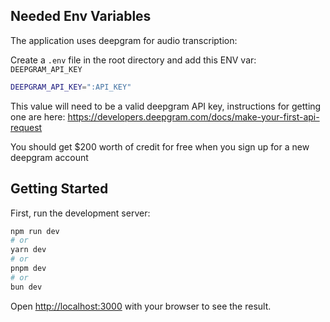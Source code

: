 ## Needed Env Variables

The application uses deepgram for audio transcription:

Create a `.env` file in the root directory and add this ENV var: `DEEPGRAM_API_KEY`

```bash
DEEPGRAM_API_KEY=":API_KEY"
```

This value will need to be a valid deepgram API key, instructions for getting one are here: https://developers.deepgram.com/docs/make-your-first-api-request

You should get $200 worth of credit for free when you sign up for a new deepgram account

## Getting Started

First, run the development server:

```bash
npm run dev
# or
yarn dev
# or
pnpm dev
# or
bun dev
```

Open [http://localhost:3000](http://localhost:3000) with your browser to see the result.
